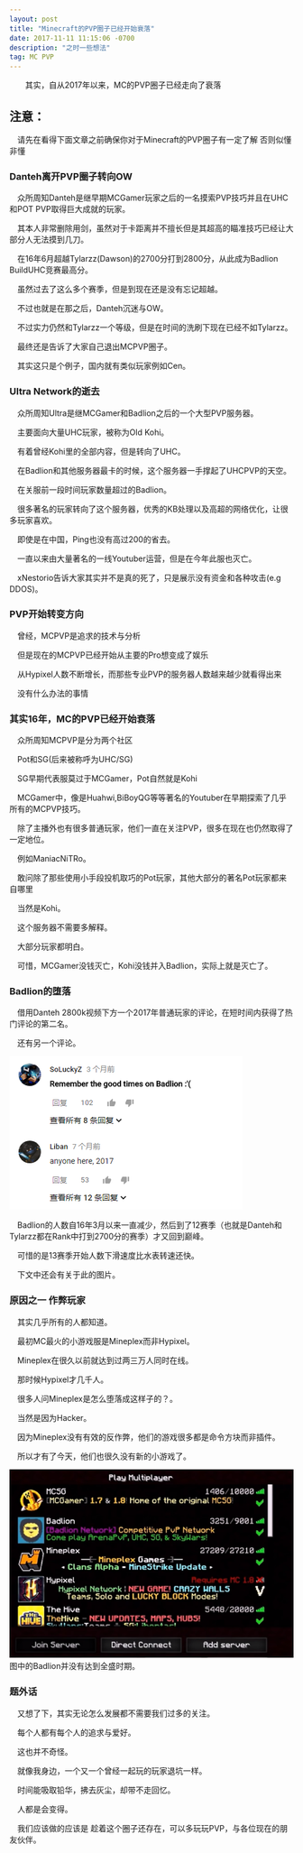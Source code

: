 ```yaml
---
layout: post
title: "Minecraft的PVP圈子已经开始衰落"
date: 2017-11-11 11:15:06 -0700
description: "之时一些想法"
tag: MC PVP 
---   
```


　　其实，自从2017年以来，MC的PVP圈子已经走向了衰落     
 

## 注意：
　请先在看得下面文章之前确保你对于Minecraft的PVP圈子有一定了解
  否则似懂非懂
    
### Danteh离开PVP圈子转向OW         
　众所周知Danteh是继早期MCGamer玩家之后的一名摸索PVP技巧并且在UHC和POT PVP取得巨大成就的玩家。
 
　其本人非常删除用剑，虽然对于卡距离并不擅长但是其超高的瞄准技巧已经让大部分人无法摸到几刀。
 
　在16年6月超越Tylarzz(Dawson)的2700分打到2800分，从此成为Badlion BuildUHC竞赛最高分。
 
　虽然过去了这么多个赛季，但是到现在还是没有忘记超越。
 
　不过也就是在那之后，Danteh沉迷与OW。
 
　不过实力仍然和Tylarzz一个等级，但是在时间的洗刷下现在已经不如Tylarzz。
 
　最终还是告诉了大家自己退出MCPVP圈子。
 
　其实这只是个例子，国内就有类似玩家例如Cen。
 

### Ultra Network的逝去     
　众所周知Ultra是继MCGamer和Badlion之后的一个大型PVP服务器。
 
　主要面向大量UHC玩家，被称为Old Kohi。
 
　有着曾经Kohi里的全部内容，但是转向了UHC。
 
　在Badlion和其他服务器最卡的时候，这个服务器一手撑起了UHCPVP的天空。
 
　在关服前一段时间玩家数量超过的Badlion。
 
　很多著名的玩家转向了这个服务器，优秀的KB处理以及高超的网络优化，让很多玩家喜欢。
 
　即使是在中国，Ping也没有高过200的省去。
 
　一直以来由大量著名的一线Youtuber运营，但是在今年此服也灭亡。
 
　xNestorio告诉大家其实并不是真的死了，只是展示没有资金和各种攻击(e.g DDOS)。
 

### PVP开始转变方向
　曾经，MCPVP是追求的技术与分析
 
　但是现在的MCPVP已经开始从主要的Pro想变成了娱乐
 
　从Hypixel人数不断增长，而那些专业PVP的服务器人数越来越少就看得出来
 
　没有什么办法的事情
 


### 其实16年，MC的PVP已经开始衰落
　众所周知MCPVP是分为两个社区
 
　Pot和SG(后来被称呼为UHC/SG)
 
　SG早期代表服莫过于MCGamer，Pot自然就是Kohi
 
　MCGamer中，像是Huahwi,BiBoyQG等等著名的Youtuber在早期探索了几乎所有的MCPVP技巧。
 
　除了主播外也有很多普通玩家，他们一直在关注PVP，很多在现在也仍然取得了一定地位。
 
　例如ManiacNiTRo。
 
　敢问除了那些使用小手段投机取巧的Pot玩家，其他大部分的著名Pot玩家都来自哪里
 
　当然是Kohi。
 
　这个服务器不需要多解释。
 
　大部分玩家都明白。
 
　可惜，MCGamer没钱灭亡，Kohi没钱并入Badlion，实际上就是灭亡了。
 

### Badlion的堕落
　借用Danteh 2800k视频下方一个2017年普通玩家的评论，在短时间内获得了热门评论的第二名。
 
　还有另一个评论。
 
![](/images/posts/SoSad.png)

　Badlion的人数自16年3月以来一直减少，然后到了12赛季（也就是Danteh和Tylarzz都在Rank中打到2700分的赛季）才又回到巅峰。
 
　可惜的是13赛季开始人数下滑速度比水表转速还快。
 
　下文中还会有关于此的图片。
 

### 原因之一 作弊玩家
　其实几乎所有的人都知道。
 
　最初MC最火的小游戏服是Mineplex而非Hypixel。
 
　Mineplex在很久以前就达到过两三万人同时在线。
 
　那时候Hypixel才几千人。
 
　很多人问Mineplex是怎么堕落成这样子的？。
 
　当然是因为Hacker。
 
　因为Mineplex没有有效的反作弊，他们的游戏很多都是命令方块而非插件。
 
　所以才有了今天，他们也很久没有新的小游戏了。
 
![](/images/posts/Right.png)
　图中的Badlion并没有达到全盛时期。
 

### 题外话
　又想了下，其实无论怎么发展都不需要我们过多的关注。
 
　每个人都有每个人的追求与爱好。
 
　这也并不奇怪。
 
　就像我身边，一个又一个曾经一起玩的玩家退坑一样。
 
　时间能吸取铅华，拂去灰尘，却带不走回忆。
 
　人都是会变得。
 
　我们应该做的应该是 趁着这个圈子还存在，可以多玩玩PVP，与各位现在的朋友伙伴。
 
